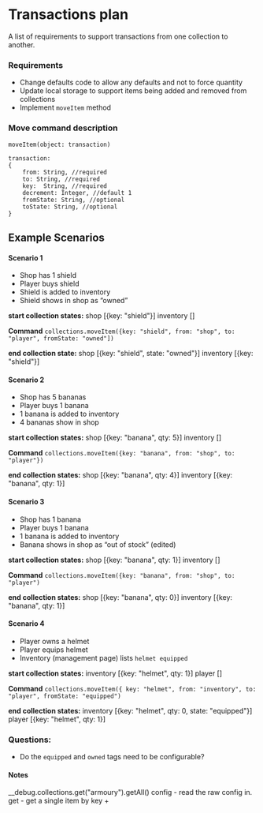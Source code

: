 # Transactions plan
A list of requirements to support transactions from one collection to another.

### Requirements
* Change defaults code to allow any defaults and not to force quantity
* Update local storage to support items being added and removed from collections
* Implement `moveItem` method 

### Move command description

`moveItem(object: transaction)`

```
transaction:
{
    from: String, //required
    to: String, //required
    key:  String, //required
    decrement: Integer, //default 1
    fromState: String, //optional
    toState: String, //optional
}
```

## Example Scenarios

#### Scenario 1
* Shop has 1 shield
* Player buys shield
* Shield is added to inventory
* Shield shows in shop as “owned”

**start collection states:**
shop [{key: "shield"}]
inventory []

**Command**
`collections.moveItem({key: "shield", from: "shop", to: "player", fromState: "owned"])`

**end collection state:**
shop [{key: "shield", state: "owned"}]
inventory [{key: "shield"}]

#### Scenario 2
* Shop has 5 bananas
* Player buys 1 banana
* 1 banana is added to inventory
* 4 bananas show in shop

**start collection states:**
shop [{key: "banana", qty: 5}]
inventory []

**Command**
`collections.moveItem({key: "banana", from: "shop", to: "player"})`

**end collection states:**
shop [{key: "banana", qty: 4}]
inventory [{key: "banana", qty: 1}]


#### Scenario 3
* Shop has 1 banana
* Player buys 1 banana
* 1 banana is added to inventory
* Banana shows in shop as “out of stock” (edited)

**start collection states:**
shop [{key: "banana", qty: 1}]
inventory []

**Command**
`collections.moveItem({key: "banana", from: "shop", to: "player")`

**end collection states:**
shop [{key: "banana", qty: 0}]
inventory [{key: "banana", qty: 1}]

#### Scenario 4
* Player owns a helmet
* Player equips helmet
* Inventory (management page) lists `helmet equipped`

**start collection states:**
inventory [{key: "helmet", qty: 1}]
player []

**Command**
`collections.moveItem({ key: "helmet", from: "inventory", to: "player", fromState: "equipped")`

**end collection states:**
inventory [{key: "helmet", qty: 0, state: "equipped"}]
player [{key: "helmet", qty: 1}]


### Questions:
* Do the `equipped` and `owned` tags need to be configurable? 

#### Notes
__debug.collections.get("armoury").getAll()
config - read the raw config in.
get - get a  single item by key + 
